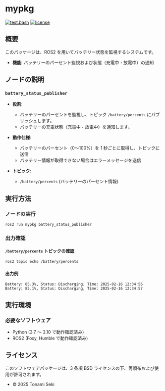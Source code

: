 # mypkg

[![test.bash](https://github.com/STonami/mypkg/actions/workflows/test.yml/badge.svg)](https://github.com/STonami/mypkg/actions/workflows/test.yml)
[![license](https://img.shields.io/badge/license-BSD--3--Clause-green?style=flat)](https://github.com/STonami/mypkg?tab=BSD-3-Clause-1-ov-file)

## 概要
このパッケージは、ROS2 を用いてバッテリー状態を監視するシステムです。

- **機能**: バッテリーのパーセント監視および状態（充電中・放電中）の通知

## ノードの説明

### `battery_status_publisher`

- **役割**:
  - バッテリーのパーセントを監視し、トピック `/battery/percents` にパブリッシュします。
  - バッテリーの充電状態（充電中・放電中）を通知します。

- **動作仕様**:
  - バッテリーのパーセント（0～100%）を 1 秒ごとに取得し、トピックに送信
  - バッテリー情報が取得できない場合はエラーメッセージを送信

- **トピック**:
  - `/battery/percents` (バッテリーのパーセント情報)

## 実行方法

### ノードの実行
```bash
ros2 run mypkg battery_status_publisher
```

### 出力確認

#### `/battery/percents` トピックの確認
```bash
ros2 topic echo /battery/percents
```

#### 出力例
```
Battery: 85.3%, Status: Discharging, Time: 2025-02-16 12:34:56
Battery: 85.1%, Status: Discharging, Time: 2025-02-16 12:34:57
```

## 実行環境

### 必要なソフトウェア
- Python (3.7 ～ 3.10 で動作確認済み)
- ROS2 (Foxy, Humble で動作確認済み)

## ライセンス
このソフトウェアパッケージは、3 条項 BSD ライセンスの下、再頒布および使用が許可されます。

- © 2025 Tonami Seki



